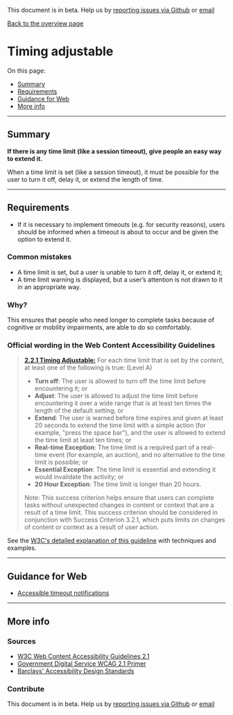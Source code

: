 This document is in beta. Help us by [reporting issues via Github](https://github.com/theappbusiness/accessibility-guidelines) or [email](mailto:jeanfrancois@theappbusiness.com)

[Back to the overview page](./../index.html)

# Timing adjustable

On this page:
* [Summary](#summary)
* [Requirements](#requirements)
* [Guidance for Web](#guidance-for-web)
* [More info](#more-info)

---

## Summary

**If there is any time limit (like a session timeout), give people an easy way to extend it.**

When a time limit is set (like a session timeout), it must be possible for the user to turn it off, delay it, or extend the length of time.

---

## Requirements

* If it is necessary to implement timeouts (e.g. for security reasons), users should be informed when a timeout is about to occur and be given the option to extend it.

### Common mistakes

*   A time limit is set, but a user is unable to turn it off, delay it, or extend it;
*   A time limit warning is displayed, but a user’s attention is not drawn to it in an appropriate way.

### Why?

This ensures that people who need longer to complete tasks because of cognitive or mobility impairments, are able to do so comfortably.

### Official wording in the Web Content Accessibility Guidelines

> [**2.2.1 Timing Adjustable:**](https://www.w3.org/TR/UNDERSTANDING-WCAG20/time-limits-required-behaviors.html) For each time limit that is set by the content, at least one of the following is true: (Level A)
> 
> * **Turn off**: The user is allowed to turn off the time limit before encountering it; or
> * **Adjust**: The user is allowed to adjust the time limit before encountering it over a wide range that is at least ten times the length of the default setting; or
> * **Extend**: The user is warned before time expires and given at least 20 seconds to extend the time limit with a simple action (for example, "press the space bar"), and the user is allowed to extend the time limit at least ten times; or
> * **Real-time Exception**: The time limit is a required part of a real-time event (for example, an auction), and no alternative to the time limit is possible; or
> * **Essential Exception**: The time limit is essential and extending it would invalidate the activity; or
> * **20 Hour Exception**: The time limit is longer than 20 hours.
>
> Note: This success criterion helps ensure that users can complete tasks without unexpected changes in content or context that are a result of a time limit. This success criterion should be considered in conjunction with Success Criterion 3.2.1, which puts limits on changes of content or context as a result of user action.

See the [W3C's detailed explanation of this guideline](https://www.w3.org/TR/UNDERSTANDING-WCAG20/time-limits-required-behaviors.html) with techniques and examples.

---

## Guidance for Web

* [Accessible timeout notifications](https://tink.uk/accessible-timeout-notifications/)

---

## More info

### Sources

* [W3C Web Content Accessibility Guidelines 2.1](https://www.w3.org/TR/WCAG21/)
* [Government Digital Service WCAG 2.1 Primer](https://alphagov.github.io/wcag-primer/)
* [Barclays' Accessibility Design Standards](https://home.barclays/who-we-are/our-suppliers/our-requirements-of-external-suppliers/)

### Contribute

This document is in beta. Help us by [reporting issues via Github](https://github.com/theappbusiness/accessibility-guidelines) or [email](mailto:jeanfrancois@theappbusiness.com)




